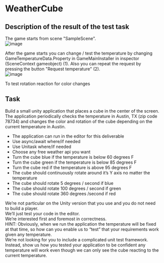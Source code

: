 # WeatherCube

## Description of the result of the test task

The game starts from scene "SampleScene".  
![image](https://user-images.githubusercontent.com/28690609/196653034-b9c89f44-7981-4c4f-9410-f65582faa17b.png)

After the game starts you can change / test the temperature by changing GameTemperatureData.Property in GameMainInstaller in inspector (SceneContext gameobject) (1).
Also you can repeat the request by pressing the button "Request temperature" (2).    
![image](https://user-images.githubusercontent.com/28690609/196662609-4b25b56b-ff54-4319-b993-de60e4faa5ec.png)  


To test rotation reaction for color changes 



## Task

Build a small unity application that places a cube in the center of the screen. The application periodically checks the temperature in Austin, TX (zip code 78734) and changes the color and rotation of the cube depending on the current temperature in Austin.

- The application can run in the editor for this deliverable  
- Use async/await where/if needed  
- Use Unitask where/if needed  
- Choose any free weather api you want  
- Turn the cube blue if the temperature is below 60 degrees F  
- Turn the cube green if the temperature is below 85 degrees F  
- Turn the cube red if the temperature is above 95 degrees F  
- The cube should continuously rotate around it’s Y axis no matter the temperature  
- The cube should rotate 5 degrees / second if blue  
- The cube should rotate 100 degrees / second if green  
- The cube should rotate 360 degrees /second if red  

We’re not particular on the Unity version that you use and you do not need to build a player.  
We’ll just test your code in the editor.  
We’re interested first and foremost in correctness.  
HINT: Obviously, when we run the application the temperature will be fixed at that time, so how can you enable us to “test” that your requirements work given any temperature.  
We’re not looking for you to include a complicated unit test framework.  
Instead, show us how you tested your application to be confident any temperature will work even though we can only see the cube reacting to the current temperature.  
